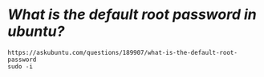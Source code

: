 # *What is the default root password in ubuntu?*
    https://askubuntu.com/questions/189907/what-is-the-default-root-password
    sudo -i

